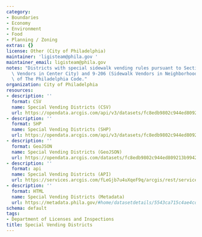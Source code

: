 ```yaml
---
category:
- Boundaries
- Economy
- Environment
- Food
- Planning / Zoning
extras: {}
license: Other (City of Philadelphia)
maintainer: 'ligisteam@phila.gov '
maintainer_email: ligisteam@phila.gov
notes: "Districts with special sidewalk vending rules pursuant to Sections 9-204 (Sidewalk\
  \ Vendors in Center City) and 9-206 (Sidewalk Vendors in Neighborhood Business Districts)\
  \ of The Philadelphia Code."
organization: City of Philadelphia
resources:
- description: ''
  format: CSV
  name: Special Vending Districts (CSV)
  url: https://opendata.arcgis.com/api/v3/datasets/fc8edb9802c944ed809213b9942e67cf_0/downloads/data?format=csv&spatialRefId=4326
- description: ''
  format: SHP
  name: Special Vending Districts (SHP)
  url: https://opendata.arcgis.com/api/v3/datasets/fc8edb9802c944ed809213b9942e67cf_0/downloads/data?format=shp&spatialRefId=4326
- description: ''
  format: GeoJSON
  name: Special Vending Districts (GeoJSON)
  url: https://opendata.arcgis.com/datasets/fc8edb9802c944ed809213b9942e67cf_0.geojson
- description: ''
  format: api
  name: Special Vending Districts (API)
  url: https://services.arcgis.com/fLeGjb7u4uXqeF9q/arcgis/rest/services/Vending_Special_Districts/FeatureServer/0/query?outFields=*&where=1%3D1
- description: ''
  format: HTML
  name: Special Vending Districts (Metadata)
  url: https://metadata.phila.gov/#home/datasetdetails/5543ca715c4ae4cd66d3ff61/representationdetails/570557e74276844c1ff3ce3c/
schema: default
tags:
- Department of Licenses and Inspections
title: Special Vending Districts
---
```

